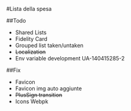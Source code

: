 #Lista della spesa

##Todo

* Shared Lists
* Fidelity Card
* Grouped list taken/untaken
* ~~Localization~~
* Env variable development UA-140415285-2

##Fix
* Favicon
* Favicon img auto aggiunte
* ~~PlusSign transition~~
* Icons Webpk
